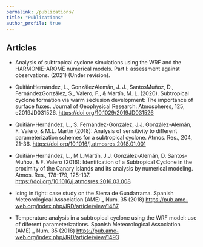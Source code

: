 ```yaml
---
permalink: /publications/
title: "Publications"
author_profile: true
---
```



Articles
---------------

- Analysis of subtropical cyclone simulations using the WRF and the HARMONIE-AROME numerical models. Part I: assessment against observations. (2021) (Under revision).

- QuitiánHernández, L., GonzálezAlemán, J. J., SantosMuñoz, D., FernándezGonzález, S., Valero, F., & Martín, M. L. (2020). Subtropical cyclone formation via warm seclusion development: The importance of surface fuxes. Journal of Geophysical Research: Atmospheres, 125, e2019JD031526. https://doi.org/10.1029/2019JD031526

- Quitián-Hernández, L., S. Fernández-González, J.J. González-Alemán, F. Valero, & M.L. Martín (2018): Analysis of sensitivity to different parameterization schemes for a subtropical cyclone. Atmos. Res., 204, 21-36. https://doi.org/10.1016/j.atmosres.2018.01.001

- Quitián-Hernández, L., M.L.Martín, J.J. González-Alemán, D. Santos-Muñoz, & F. Valero (2016): Identifcation of a Subtropical Cyclone in the proximity of the Canary Islands and its analysis by numerical modeling. Atmos. Res., 178-179, 125-137. https://doi.org/10.1016/j.atmosres.2016.03.008

- Icing in fight: case study on the Sierra de Guadarrama. Spanish Meteorological Association (AME) _ Num. 35 (2018) https://pub.ame-web.org/index.php/JRD/article/view/1487

- Temperature analysis in a subtropical cyclone using the WRF model: use of diferent parameterizations. Spanish Meteorological Association (AME) _ Num. 35 (2018) https://pub.ame-web.org/index.php/JRD/article/view/1493
